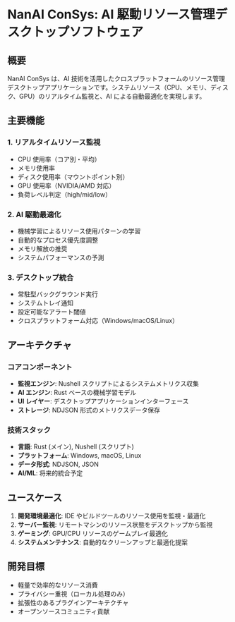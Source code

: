 # NanAI ConSys: AI 駆動リソース管理デスクトップソフトウェア

## 概要

NanAI ConSys は、AI 技術を活用したクロスプラットフォームのリソース管理デスクトップアプリケーションです。システムリソース（CPU、メモリ、ディスク、GPU）のリアルタイム監視と、AI による自動最適化を実現します。

## 主要機能

### 1. リアルタイムリソース監視

- CPU 使用率（コア別・平均）
- メモリ使用率
- ディスク使用率（マウントポイント別）
- GPU 使用率（NVIDIA/AMD 対応）
- 負荷レベル判定（high/mid/low）

### 2. AI 駆動最適化

- 機械学習によるリソース使用パターンの学習
- 自動的なプロセス優先度調整
- メモリ解放の推奨
- システムパフォーマンスの予測

### 3. デスクトップ統合

- 常駐型バックグラウンド実行
- システムトレイ通知
- 設定可能なアラート閾値
- クロスプラットフォーム対応（Windows/macOS/Linux）

## アーキテクチャ

### コアコンポーネント

- **監視エンジン**: Nushell スクリプトによるシステムメトリクス収集
- **AI エンジン**: Rust ベースの機械学習モデル
- **UI レイヤー**: デスクトップアプリケーションインターフェース
- **ストレージ**: NDJSON 形式のメトリクスデータ保存

### 技術スタック

- **言語**: Rust (メイン), Nushell (スクリプト)
- **プラットフォーム**: Windows, macOS, Linux
- **データ形式**: NDJSON, JSON
- **AI/ML**: 将来的統合予定

## ユースケース

1. **開発環境最適化**: IDE やビルドツールのリソース使用を監視・最適化
2. **サーバー監視**: リモートマシンのリソース状態をデスクトップから監視
3. **ゲーミング**: GPU/CPU リソースのゲームプレイ最適化
4. **システムメンテナンス**: 自動的なクリーンアップと最適化提案

## 開発目標

- 軽量で効率的なリソース消費
- プライバシー重視（ローカル処理のみ）
- 拡張性のあるプラグインアーキテクチャ
- オープンソースコミュニティ貢献
